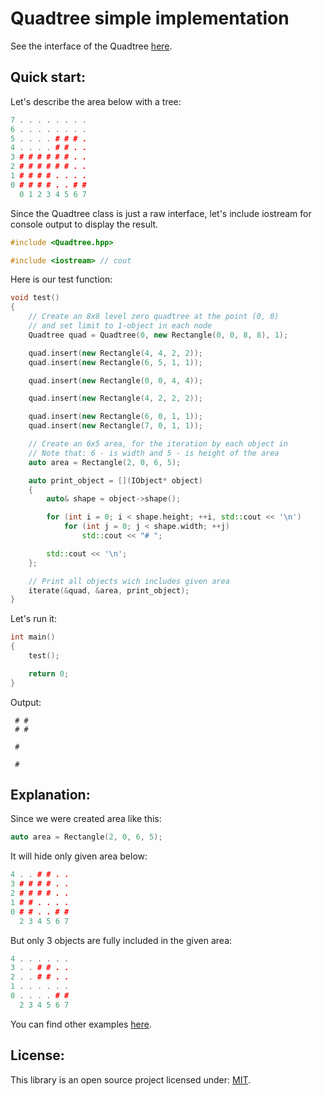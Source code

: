 # Quadtree simple implementation

See the interface of the Quadtree [here](https://github.com/Sigma-Ryden/Quadtree/blob/master/include/Quadtree.hpp).

## Quick start:

Let's describe the area below with a tree:
```C++
7 . . . . . . . .
6 . . . . . . . .
5 . . . . # # # .
4 . . . . # # . .
3 # # # # # # . .
2 # # # # # # . .
1 # # # # . . . .
0 # # # # . . # #
  0 1 2 3 4 5 6 7
```

Since the Quadtree class is just a raw interface, let's include iostream for console output to display the result.
```C++
#include <Quadtree.hpp>

#include <iostream> // cout
```

Here is our test function:
```C++
void test()
{
    // Create an 8x8 level zero quadtree at the point (0, 0)
    // and set limit to 1-object in each node
    Quadtree quad = Quadtree(0, new Rectangle(0, 0, 8, 8), 1);

    quad.insert(new Rectangle(4, 4, 2, 2));
    quad.insert(new Rectangle(6, 5, 1, 1));

    quad.insert(new Rectangle(0, 0, 4, 4));

    quad.insert(new Rectangle(4, 2, 2, 2));

    quad.insert(new Rectangle(6, 0, 1, 1));
    quad.insert(new Rectangle(7, 0, 1, 1));

    // Create an 6x5 area, for the iteration by each object in
    // Note that: 6 - is width and 5 - is height of the area
    auto area = Rectangle(2, 0, 6, 5);

    auto print_object = [](IObject* object)
    {
        auto& shape = object->shape();

        for (int i = 0; i < shape.height; ++i, std::cout << '\n')
            for (int j = 0; j < shape.width; ++j)
                std::cout << "# ";

        std::cout << '\n';
    };

    // Print all objects wich includes given area 
    iterate(&quad, &area, print_object);
}
```
Let's run it:
```C++
int main()
{
    test();

    return 0;
}
```
Output:
```console
 # #
 # #

 #

 #
```
## Explanation:

Since we were created area like this:
```C++
auto area = Rectangle(2, 0, 6, 5);
```
It will hide only given area below:
```C++
4 . . # # . .
3 # # # # . .
2 # # # # . .
1 # # . . . .
0 # # . . # #
  2 3 4 5 6 7
```
But only 3 objects are fully included in the given area:
```C++
4 . . . . . .
3 . . # # . .
2 . . # # . .
1 . . . . . .
0 . . . . # #
  2 3 4 5 6 7
```

You can find other examples [here](https://github.com/Sigma-Ryden/Quadtree/tree/master/test).

## License:
This library is an open source project licensed under: [MIT](https://opensource.org/licenses/MIT).
